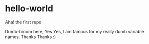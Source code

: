 # hello-world
Aha! the first repo


Dumb-broom here, Yes Yes, I am famous for my really dumb variable names.
Thanks Thanks :)
